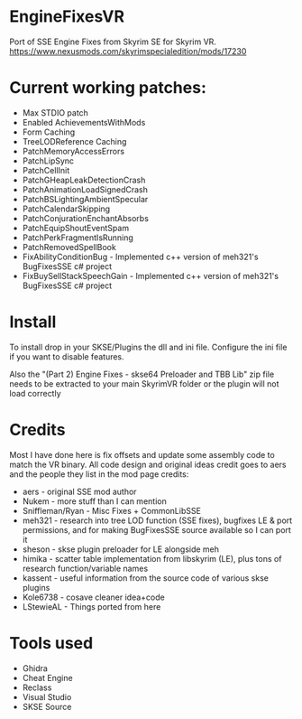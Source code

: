 # EngineFixesVR
Port of SSE Engine Fixes from Skyrim SE for Skyrim VR.  https://www.nexusmods.com/skyrimspecialedition/mods/17230

# Current working patches:
- Max STDIO patch
- Enabled AchievementsWithMods
- Form Caching
- TreeLODReference Caching
- PatchMemoryAccessErrors
- PatchLipSync
- PatchCellInit
- PatchGHeapLeakDetectionCrash
- PatchAnimationLoadSignedCrash
- PatchBSLightingAmbientSpecular
- PatchCalendarSkipping
- PatchConjurationEnchantAbsorbs
- PatchEquipShoutEventSpam
- PatchPerkFragmentIsRunning
- PatchRemovedSpellBook
- FixAbilityConditionBug - Implemented c++ version of meh321's BugFixesSSE c# project
- FixBuySellStackSpeechGain - Implemented c++ version of meh321's BugFixesSSE c# project

# Install

To install drop in your SKSE/Plugins the dll and ini file.   Configure the ini file if you want to disable features.

Also the "(Part 2) Engine Fixes - skse64 Preloader and TBB Lib" zip file needs to be extracted to your main SkyrimVR folder or the plugin will not load correctly

# Credits

Most I have done here is fix offsets and update some assembly code to match the VR binary.  All code design and original ideas credit goes to aers and the people they list in the mod page credits:

- aers - original SSE mod author
- Nukem -  more stuff than I can mention
- Sniffleman/Ryan - Misc Fixes + CommonLibSSE 
- meh321 - research into tree LOD function (SSE fixes), bugfixes LE & port permissions, and for making BugFixesSSE source available so I can port it
- sheson - skse plugin preloader for LE alongside meh
- himika - scatter table implementation from libskyrim (LE), plus tons of research function/variable names
- kassent - useful information from the source code of various skse plugins 
- Kole6738 - cosave cleaner idea+code
- LStewieAL - Things ported from here

# Tools used

- Ghidra
- Cheat Engine
- Reclass
- Visual Studio
- SKSE Source
